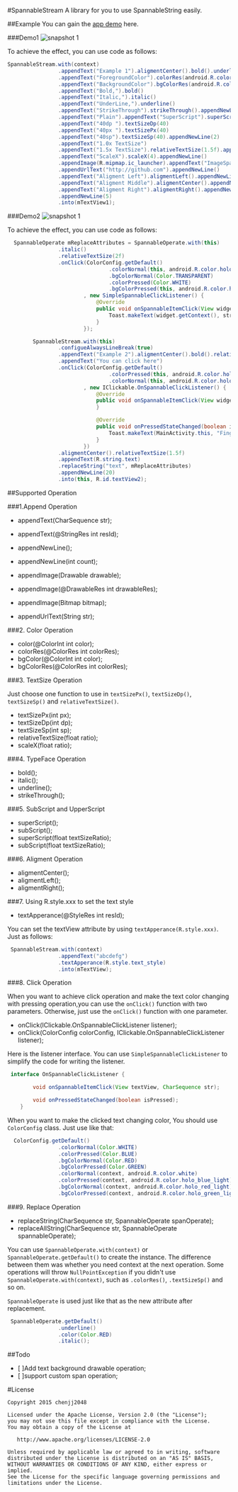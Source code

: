 #SpannableStream
A library for you to use SpannableString easily.

##Example
You can gain the [app demo](http://fir.im/tzl7) here.

###Demo1
![snapshot 1](https://raw.githubusercontent.com/chenjj2048/SpannableStream/master/snap/1.gif)

To achieve the effect, you can use code as follows:
```java
SpannableStream.with(context)
                .appendText("Example 1").aligmentCenter().bold().underline().relativeTextSize(1.5f).appendNewLine()
                .appendText("ForegroundColor").colorRes(android.R.color.holo_red_light).appendNewLine()
                .appendText("BackgroundColor").bgColorRes(android.R.color.holo_orange_light).color(Color.WHITE).appendNewLine(2)
                .appendText("Bold,").bold()
                .appendText("Italic,").italic()
                .appendText("UnderLine,").underline()
                .appendText("StrikeThrough").strikeThrough().appendNewLine().appendNewLine()
                .appendText("Plain").appendText("SuperScript").superScript().appendText("SubScript").subScript().appendNewLine(2)
                .appendText("40dp ").textSizeDp(40)
                .appendText("40px ").textSizePx(40)
                .appendText("40sp").textSizeSp(40).appendNewLine(2)
                .appendText("1.0x TextSize")
                .appendText("1.5x TextSize").relativeTextSize(1.5f).appendNewLine()
                .appendText("ScaleX").scaleX(4).appendNewLine()
                .appendImage(R.mipmap.ic_launcher).appendText("ImageSpan").colorRes(android.R.color.holo_green_light).appendNewLine()
                .appendUrlText("http://github.com").appendNewLine()
                .appendText("Aligment Left").aligmentLeft().appendNewLine()
                .appendText("Aligment Middle").aligmentCenter().appendNewLine()
                .appendText("Aligment Right").aligmentRight().appendNewLine(2)
                .appendNewLine(5)
                .into(mTextView1);

```
###Demo2
![snapshot 1](https://raw.githubusercontent.com/chenjj2048/SpannableStream/master/snap/2.gif)

To achieve the effect, you can use code as follows:
```java
  SpannableOperate mReplaceAttributes = SpannableOperate.with(this)
                .italic()
                .relativeTextSize(2f)
                .onClick(ColorConfig.getDefault()
                                .colorNormal(this, android.R.color.holo_blue_light)
                                .bgColorNormal(Color.TRANSPARENT)
                                .colorPressed(Color.WHITE)
                                .bgColorPressed(this, android.R.color.holo_red_light)
                        , new SimpleSpannableClickListener() {
                            @Override
                            public void onSpannableItemClick(View widget, CharSequence str) {
                                Toast.makeText(widget.getContext(), str, Toast.LENGTH_SHORT).show();
                            }
                        });

        SpannableStream.with(this)
                .configueAlwaysLineBreak(true)
                .appendText("Example 2").aligmentCenter().bold().relativeTextSize(1.5f).underline()
                .appendText("You can click here")
                .onClick(ColorConfig.getDefault()
                                .colorPressed(this, android.R.color.holo_green_light)
                                .colorNormal(this, android.R.color.holo_red_light)
                        , new IClickable.OnSpannableClickListener() {
                            @Override
                            public void onSpannableItemClick(View widget, CharSequence str) {
                            }

                            @Override
                            public void onPressedStateChanged(boolean isPressed) {
                                Toast.makeText(MainActivity.this, "Finger " + (isPressed ? "Down" : "Up"), Toast.LENGTH_SHORT).show();
                            }
                        })
                .aligmentCenter().relativeTextSize(1.5f)
                .appendText(R.string.text)
                .replaceString("text", mReplaceAttributes)
                .appendNewLine(20)
                .into(this, R.id.textView2);
```

##Supported Operation

###1.Append Operation

* appendText(CharSequence str);
* appendText(@StringRes int resId);

* appendNewLine();
* appendNewLine(int count);

* appendImage(Drawable drawable);
* appendImage(@DrawableRes int drawableRes);
* appendImage(Bitmap bitmap);

* appendUrlText(String str);

###2. Color Operation

* color(@ColorInt int color);
* colorRes(@ColorRes int colorRes);
* bgColor(@ColorInt int color);
* bgColorRes(@ColorRes int colorRes);
  

###3. TextSize Operation

  Just choose one function to use in `textSizePx()`, `textSizeDp()`, `textSizeSp()` and `relativeTextSize()`.

* textSizePx(int px);
* textSizeDp(int dp);
* textSizeSp(int sp);
* relativeTextSize(float ratio);
* scaleX(float ratio);

###4. TypeFace Operation

* bold();
* italic();
* underline();
* strikeThrough();

###5. SubScript and UpperScript

* superScript();
* subScript();
* superScript(float textSizeRatio);
* subScript(float textSizeRatio);
    

###6. Aligment Operation

* aligmentCenter();
* aligmentLeft();
* aligmentRight();
    

###7. Using R.style.xxx to set the text style

* textApperance(@StyleRes int resId);

You can set the textView attribute by using `textApperance(R.style.xxx)`. Just as follows:

```java
 SpannableStream.with(context)
                .appendText("abcdefg")
                .textApperance(R.style.text_style)
                .into(mTextView);
```

###8. Click Operation

When you want to achieve click operation and make the text color changing with pressing operation,you can use the `onClick()` function with two parameters. Otherwise, just use the `onClick()` function with one parameter.

* onClick(IClickable.OnSpannableClickListener listener);
* onClick(ColorConfig colorConfig, IClickable.OnSpannableClickListener listener);

Here is the listener interface. You can use `SimpleSpannableClickListener` to simplify the code for writing the listener.

```java
 interface OnSpannableClickListener {

        void onSpannableItemClick(View textView, CharSequence str);

        void onPressedStateChanged(boolean isPressed);
    }
```

When you want to make the clicked text changing color, You should use `ColorConfig` class. Just use like that:
```java
  ColorConfig.getDefault()
                .colorNormal(Color.WHITE)
                .colorPressed(Color.BLUE)
                .bgColorNormal(Color.RED)
                .bgColorPressed(Color.GREEN)
                .colorNormal(context, android.R.color.white)
                .colorPressed(context, android.R.color.holo_blue_light)
                .bgColorNormal(context, android.R.color.holo_red_light)
                .bgColorPressed(context, android.R.color.holo_green_light);
```

###9. Replace Operation

* replaceString(CharSequence str, SpannableOperate spanOperate);
* replaceAllString(CharSequence str, SpannableOperate spannableOperate);

You can use `SpannableOperate.with(context)` or `SpannableOperate.getDefault()` to create the instance. The difference between them was whether you need context at the next operation. Some operations will throw `NullPointException` if you didn't use `SpannableOperate.with(context)`, such as `.colorRes()`, `.textSizeSp()` and so on.

 `SpannableOperate` is used just like that as the new attribute after replacement.
```java
 SpannableOperate.getDefault()
                .underline()
                .color(Color.RED)
                .italic();
```

##Todo
- [ ]Add text background drawable operation;
- [ ]support custom span operation;


#License

    Copyright 2015 chenjj2048

    Licensed under the Apache License, Version 2.0 (the "License");
    you may not use this file except in compliance with the License.
    You may obtain a copy of the License at

       http://www.apache.org/licenses/LICENSE-2.0

    Unless required by applicable law or agreed to in writing, software
    distributed under the License is distributed on an "AS IS" BASIS,
    WITHOUT WARRANTIES OR CONDITIONS OF ANY KIND, either express or implied.
    See the License for the specific language governing permissions and
    limitations under the License.